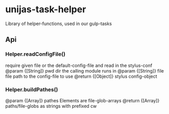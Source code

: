 # unijas-task-helper
Library of helper-functions, used in our gulp-tasks

## Api

### Helper.readConfigFile()
require given file or the default-config-file and read in the stylus-conf
@param  {[String]} pwd   dir the calling module runs in
@param  {[String]} file  file path to the config-file to use
@return {[Object]}      stylus config-object

### Helper.buildPathes()
@param  {[Array]} pathes Elements are file-glob-arrays
@return {[Array]}        paths/file-globs as strings with prefixed cw
